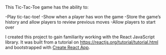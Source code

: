 This Tic-Tac-Toe game has the ability to:

-Play tic-tac-toe!
-Show when a player has won the game
-Store the game’s history and allow players to review previous moves 
-Allow players to start over

I created this project to gain familiarity working with the React JavaScript library. It was built from a tutorial on https://reactjs.org/tutorial/tutorial.html and bootstrapped with [Create React App](https://github.com/facebook/create-react-app).
